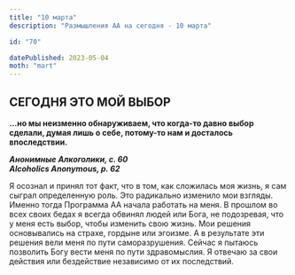 ```yaml
---
title: "10 марта"
description: "Размышления АА на сегодня - 10 марта"

id: "70"

datePublished: 2023-05-04
moth: "mart"
---
```


## СЕГОДНЯ ЭТО МОЙ ВЫБОР

**…но мы неизменно обнаруживаем, что когда-то давно выбор сделали, думая лишь
о себе, потому-то нам и досталось впоследствии.**

**_Анонимные Алкоголики, с. 60  
Alcoholics Anonymous, p. 62_**

Я осознал и принял тот факт, что в том, как сложилась моя жизнь, я сам сыграл
определенную роль. Это радикально изменило мои взгляды. Именно тогда Программа
АА начала работать на меня. В прошлом во всех своих бедах я всегда обвинял
людей или Бога, не подозревая, что у меня есть выбор, чтобы изменить свою
жизнь. Мои решения основывались на страхе, гордыне или эгоизме. А в результате
эти решения вели меня по пути саморазрушения. Сейчас я пытаюсь позволить Богу
вести меня по пути здравомыслия. Я отвечаю за свои действия или бездействие
независимо от их последствий.

